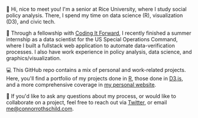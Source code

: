 👋 Hi, nice to meet you! I'm a senior at Rice University, where I study social policy analysis. There, I spend my time on data science (R), visualization (D3), and civic tech. 

💼 Through a fellowship with [Coding It Forward](https://www.codingitforward.com/), I recently finished a summer internship as a data scientist for the US Special Operations Command, where I built a fullstack web application to automate data-verification processes. I also have work experience in policy analysis, data science, and graphics/visualization.

💻 This GitHub repo contains a mix of personal and work-related projects. Here, you'll find a portfolio of my projects done in [R](https://github.com/connorrothschild/R), those done in [D3.js](https://github.com/connorrothschild/D3.js), and a more comprehensive coverage in [my personal website](https://github.com/connorrothschild/connorrothschild.com). 

📩 If you'd like to ask any questions about my process, or would like to collaborate on a project, feel free to reach out via [Twitter](https://twitter.com/CL_Rothschild), or email [me@connorrothschild.com](mailto:me@connorrothschild.com).

